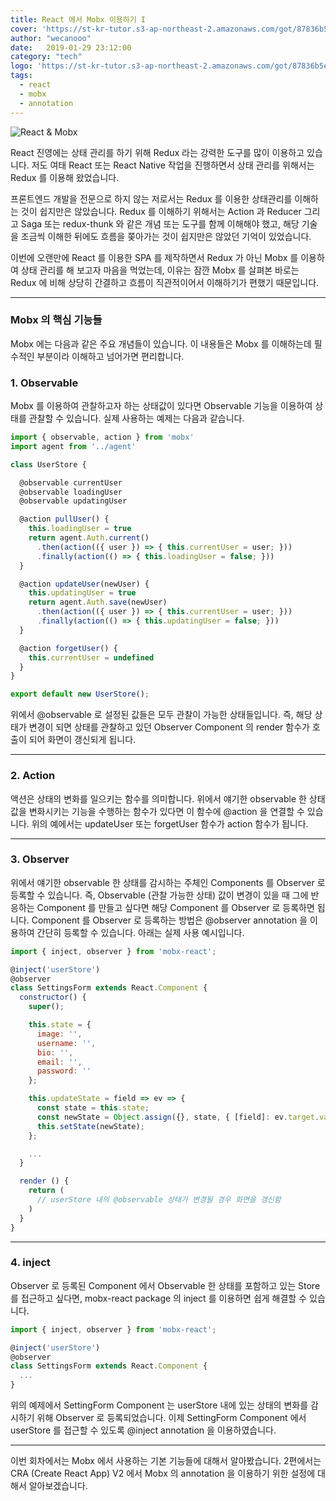 ```yaml
---
title: React 에서 Mobx 이용하기 I
cover: 'https://st-kr-tutor.s3-ap-northeast-2.amazonaws.com/got/87836b5eb053590be9fc6d495e7858fc/cover7.jpg'
author: "wecanooo"
date:   2019-01-29 23:12:00
category: "tech"
logo: 'https://st-kr-tutor.s3-ap-northeast-2.amazonaws.com/got/87836b5eb053590be9fc6d495e7858fc/dream.png'
tags:
  - react
  - mobx
  - annotation
---
```


![React & Mobx](https://st-kr-tutor.s3-ap-northeast-2.amazonaws.com/got/839b73fe29853699b34731dd60b6dbad/1_fVyLVvnbisXOgh1v3EhTrg.png)

React 진영에는 상태 관리를 하기 위해 Redux 라는 강력한 도구를 많이 이용하고 있습니다. 저도 여태 React 또는 React Native 작업을 진행하면서 상태 관리를 위해서는 Redux 를 이용해 왔었습니다.

프론트엔드 개발을 전문으로 하지 않는 저로서는 Redux 를 이용한 상태관리를 이해하는 것이 쉽지만은 않았습니다. Redux 를 이해하기 위해서는 Action 과 Reducer 그리고 Saga 또는 redux-thunk 와 같은 개념 또는 도구를 함께 이해해야 했고, 해당 기술을 조금씩 이해한 뒤에도 흐름을 쫒아가는 것이 쉽지만은 않았던 기억이 있었습니다.

이번에 오랜만에 React 를 이용한 SPA 를 제작하면서 Redux 가 아닌 Mobx 를 이용하여 상태 관리를 해 보고자 마음을 먹었는데, 이유는 잠깐 Mobx 를 살펴본 바로는 Redux 에 비해 상당히 간결하고 흐름이 직관적이어서 이해하기가 편했기 때문입니다.

---

### Mobx 의 핵심 기능들

Mobx 에는 다음과 같은 주요 개념들이 있습니다. 이 내용들은 Mobx 를 이해하는데 필수적인 부분이라 이해하고 넘어가면 편리합니다.

### 1. Observable

Mobx 를 이용하여 관찰하고자 하는 상태값이 있다면 Observable 기능을 이용하여 상태를 관찰할 수 있습니다. 실제 사용하는 예제는 다음과 같습니다.

```javascript
import { observable, action } from 'mobx'
import agent from '../agent'

class UserStore {

  @observable currentUser
  @observable loadingUser
  @observable updatingUser

  @action pullUser() {
    this.loadingUser = true
    return agent.Auth.current()
      .then(action(({ user }) => { this.currentUser = user; }))
      .finally(action(() => { this.loadingUser = false; }))
  }

  @action updateUser(newUser) {
    this.updatingUser = true
    return agent.Auth.save(newUser)
      .then(action(({ user }) => { this.currentUser = user; }))
      .finally(action(() => { this.updatingUser = false; }))
  }

  @action forgetUser() {
    this.currentUser = undefined
  }
}

export default new UserStore();
```

위에서 @observable 로 설정된 값들은 모두 관찰이 가능한 상태들입니다. 즉, 해당 상태가 변경이 되면 상태를 관찰하고 있던 Observer Component 의 render 함수가 호출이 되어 화면이 갱신되게 됩니다.

---

### 2. Action

액션은 상태의 변화를 일으키는 함수를 의미합니다. 위에서 얘기한 observable 한 상태값을 변화시키는 기능을 수행하는 함수가 있다면 이 함수에 @action 을 연결할 수 있습니다. 위의 예에서는 updateUser 또는 forgetUser 함수가 action 함수가 됩니다.

---

### 3. Observer

위에서 얘기한 observable 한 상태를 감시하는 주체인 Components 를 Observer 로 등록할 수 있습니다. 즉, Observable (관찰 가능한 상태) 값이 변경이 있을 때 그에 반응하는 Component 를 만들고 싶다면 해당 Component 를 Observer 로 등록하면 됩니다.
Component 를 Observer 로 등록하는 방법은 @observer annotation 을 이용하여 간단히 등록할 수 있습니다. 아래는 실제 사용 예시입니다.

```javascript
import { inject, observer } from 'mobx-react';

@inject('userStore')
@observer
class SettingsForm extends React.Component {
  constructor() {
    super();

    this.state = {
      image: '',
      username: '',
      bio: '',
      email: '',
      password: ''
    };

    this.updateState = field => ev => {
      const state = this.state;
      const newState = Object.assign({}, state, { [field]: ev.target.value });
      this.setState(newState);
    };

    ...
  }

  render () {
    return (
      // userStore 내의 @observable 상태가 변경될 경우 화면을 갱신함
    )
  }
}
```

---

### 4. inject

Observer 로 등록된 Component 에서 Observable 한 상태를 포함하고 있는 Store 를 접근하고 싶다면, mobx-react package 의 inject 를 이용하면 쉽게 해결할 수 있습니다.

```javascript
import { inject, observer } from 'mobx-react';

@inject('userStore')
@observer
class SettingsForm extends React.Component {
  ...
}
```

위의 예제에서 SettingForm Component 는 userStore 내에 있는 상태의 변화를 감시하기 위해 Observer 로 등록되었습니다. 이제 SettingForm Component 에서 userStore 를 접근할 수 있도록 @inject annotation 을 이용하였습니다.

---

이번 회차에서는 Mobx 에서 사용하는 기본 기능들에 대해서 알아봤습니다. 2편에서는 CRA (Create React App) V2 에서 Mobx 의 annotation 을 이용하기 위한 설정에 대해서 알아보겠습니다.
